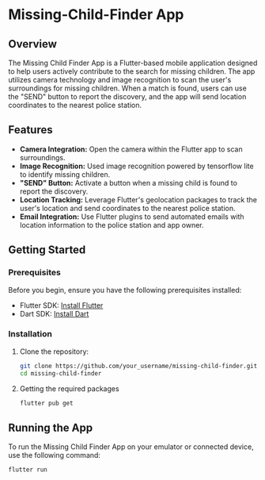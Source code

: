 # Missing-Child-Finder App

## Overview

The Missing Child Finder App is a Flutter-based mobile application designed to help users actively contribute to the search for missing children. The app utilizes camera technology and image recognition to scan the user's surroundings for missing children. When a match is found, users can use the "SEND" button to report the discovery, and the app will send location coordinates to the nearest police station.

## Features

- **Camera Integration:** Open the camera within the Flutter app to scan surroundings.
- **Image Recognition:** Used image recognition powered by tensorflow lite to identify missing children.
- **"SEND" Button:** Activate a button when a missing child is found to report the discovery.
- **Location Tracking:** Leverage Flutter's geolocation packages to track the user's location and send coordinates to the nearest police station.
- **Email Integration:** Use Flutter plugins to send automated emails with location information to the police station and app owner.

## Getting Started

### Prerequisites

Before you begin, ensure you have the following prerequisites installed:

- Flutter SDK: [Install Flutter](https://flutter.dev/docs/get-started/install)
- Dart SDK: [Install Dart](https://dart.dev/get-dart)

### Installation

1. Clone the repository:
   ```bash
   git clone https://github.com/your_username/missing-child-finder.git
   cd missing-child-finder

2. Getting the required packages
   ```bash
   flutter pub get

## Running the App

To run the Missing Child Finder App on your emulator or connected device, use the following command:

   ```bash
   flutter run

